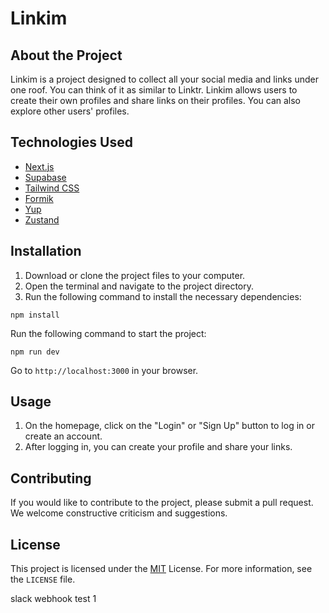 # Linkim

## About the Project

Linkim is a project designed to collect all your social media and links under one roof. You can think of it as similar to Linktr. Linkim allows users to create their own profiles and share links on their profiles. You can also explore other users' profiles.

## Technologies Used

- [Next.js](https://nextjs.org/)
- [Supabase](https://supabase.io/)
- [Tailwind CSS](https://tailwindcss.com/)
- [Formik](https://formik.org/)
- [Yup](https://github.com/jquense/yup)
- [Zustand](https://github.com/pmndrs/zustand)

## Installation

1. Download or clone the project files to your computer.
2. Open the terminal and navigate to the project directory.
3. Run the following command to install the necessary dependencies:

```shell
npm install
```

Run the following command to start the project:

```shell
npm run dev
```
Go to `http://localhost:3000` in your browser.


## Usage
1. On the homepage, click on the "Login" or "Sign Up" button to log in or create an account.
2. After logging in, you can create your profile and share your links.

## Contributing
If you would like to contribute to the project, please submit a pull request. We welcome constructive criticism and suggestions.

## License
This project is licensed under the [MIT](./LICENSE) License. For more information, see the `LICENSE` file.

slack webhook test 1
